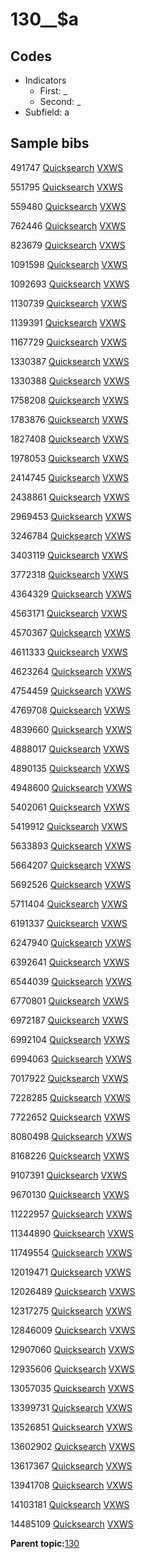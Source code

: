# 130\_\_$a

## Codes

-   Indicators
    -   First: \_
    -   Second: \_
-   Subfield: a

## Sample bibs

491747 [Quicksearch](https://search.library.yale.edu/catalog/491747) [VXWS](http://prodorbis.library.yale.edu:7014/vxws/GetHoldingsService?bibId=491747)

551795 [Quicksearch](https://search.library.yale.edu/catalog/551795) [VXWS](http://prodorbis.library.yale.edu:7014/vxws/GetHoldingsService?bibId=551795)

559480 [Quicksearch](https://search.library.yale.edu/catalog/559480) [VXWS](http://prodorbis.library.yale.edu:7014/vxws/GetHoldingsService?bibId=559480)

762446 [Quicksearch](https://search.library.yale.edu/catalog/762446) [VXWS](http://prodorbis.library.yale.edu:7014/vxws/GetHoldingsService?bibId=762446)

823679 [Quicksearch](https://search.library.yale.edu/catalog/823679) [VXWS](http://prodorbis.library.yale.edu:7014/vxws/GetHoldingsService?bibId=823679)

1091598 [Quicksearch](https://search.library.yale.edu/catalog/1091598) [VXWS](http://prodorbis.library.yale.edu:7014/vxws/GetHoldingsService?bibId=1091598)

1092693 [Quicksearch](https://search.library.yale.edu/catalog/1092693) [VXWS](http://prodorbis.library.yale.edu:7014/vxws/GetHoldingsService?bibId=1092693)

1130739 [Quicksearch](https://search.library.yale.edu/catalog/1130739) [VXWS](http://prodorbis.library.yale.edu:7014/vxws/GetHoldingsService?bibId=1130739)

1139391 [Quicksearch](https://search.library.yale.edu/catalog/1139391) [VXWS](http://prodorbis.library.yale.edu:7014/vxws/GetHoldingsService?bibId=1139391)

1167729 [Quicksearch](https://search.library.yale.edu/catalog/1167729) [VXWS](http://prodorbis.library.yale.edu:7014/vxws/GetHoldingsService?bibId=1167729)

1330387 [Quicksearch](https://search.library.yale.edu/catalog/1330387) [VXWS](http://prodorbis.library.yale.edu:7014/vxws/GetHoldingsService?bibId=1330387)

1330388 [Quicksearch](https://search.library.yale.edu/catalog/1330388) [VXWS](http://prodorbis.library.yale.edu:7014/vxws/GetHoldingsService?bibId=1330388)

1758208 [Quicksearch](https://search.library.yale.edu/catalog/1758208) [VXWS](http://prodorbis.library.yale.edu:7014/vxws/GetHoldingsService?bibId=1758208)

1783876 [Quicksearch](https://search.library.yale.edu/catalog/1783876) [VXWS](http://prodorbis.library.yale.edu:7014/vxws/GetHoldingsService?bibId=1783876)

1827408 [Quicksearch](https://search.library.yale.edu/catalog/1827408) [VXWS](http://prodorbis.library.yale.edu:7014/vxws/GetHoldingsService?bibId=1827408)

1978053 [Quicksearch](https://search.library.yale.edu/catalog/1978053) [VXWS](http://prodorbis.library.yale.edu:7014/vxws/GetHoldingsService?bibId=1978053)

2414745 [Quicksearch](https://search.library.yale.edu/catalog/2414745) [VXWS](http://prodorbis.library.yale.edu:7014/vxws/GetHoldingsService?bibId=2414745)

2438861 [Quicksearch](https://search.library.yale.edu/catalog/2438861) [VXWS](http://prodorbis.library.yale.edu:7014/vxws/GetHoldingsService?bibId=2438861)

2969453 [Quicksearch](https://search.library.yale.edu/catalog/2969453) [VXWS](http://prodorbis.library.yale.edu:7014/vxws/GetHoldingsService?bibId=2969453)

3246784 [Quicksearch](https://search.library.yale.edu/catalog/3246784) [VXWS](http://prodorbis.library.yale.edu:7014/vxws/GetHoldingsService?bibId=3246784)

3403119 [Quicksearch](https://search.library.yale.edu/catalog/3403119) [VXWS](http://prodorbis.library.yale.edu:7014/vxws/GetHoldingsService?bibId=3403119)

3772318 [Quicksearch](https://search.library.yale.edu/catalog/3772318) [VXWS](http://prodorbis.library.yale.edu:7014/vxws/GetHoldingsService?bibId=3772318)

4364329 [Quicksearch](https://search.library.yale.edu/catalog/4364329) [VXWS](http://prodorbis.library.yale.edu:7014/vxws/GetHoldingsService?bibId=4364329)

4563171 [Quicksearch](https://search.library.yale.edu/catalog/4563171) [VXWS](http://prodorbis.library.yale.edu:7014/vxws/GetHoldingsService?bibId=4563171)

4570367 [Quicksearch](https://search.library.yale.edu/catalog/4570367) [VXWS](http://prodorbis.library.yale.edu:7014/vxws/GetHoldingsService?bibId=4570367)

4611333 [Quicksearch](https://search.library.yale.edu/catalog/4611333) [VXWS](http://prodorbis.library.yale.edu:7014/vxws/GetHoldingsService?bibId=4611333)

4623264 [Quicksearch](https://search.library.yale.edu/catalog/4623264) [VXWS](http://prodorbis.library.yale.edu:7014/vxws/GetHoldingsService?bibId=4623264)

4754459 [Quicksearch](https://search.library.yale.edu/catalog/4754459) [VXWS](http://prodorbis.library.yale.edu:7014/vxws/GetHoldingsService?bibId=4754459)

4769708 [Quicksearch](https://search.library.yale.edu/catalog/4769708) [VXWS](http://prodorbis.library.yale.edu:7014/vxws/GetHoldingsService?bibId=4769708)

4839660 [Quicksearch](https://search.library.yale.edu/catalog/4839660) [VXWS](http://prodorbis.library.yale.edu:7014/vxws/GetHoldingsService?bibId=4839660)

4888017 [Quicksearch](https://search.library.yale.edu/catalog/4888017) [VXWS](http://prodorbis.library.yale.edu:7014/vxws/GetHoldingsService?bibId=4888017)

4890135 [Quicksearch](https://search.library.yale.edu/catalog/4890135) [VXWS](http://prodorbis.library.yale.edu:7014/vxws/GetHoldingsService?bibId=4890135)

4948600 [Quicksearch](https://search.library.yale.edu/catalog/4948600) [VXWS](http://prodorbis.library.yale.edu:7014/vxws/GetHoldingsService?bibId=4948600)

5402061 [Quicksearch](https://search.library.yale.edu/catalog/5402061) [VXWS](http://prodorbis.library.yale.edu:7014/vxws/GetHoldingsService?bibId=5402061)

5419912 [Quicksearch](https://search.library.yale.edu/catalog/5419912) [VXWS](http://prodorbis.library.yale.edu:7014/vxws/GetHoldingsService?bibId=5419912)

5633893 [Quicksearch](https://search.library.yale.edu/catalog/5633893) [VXWS](http://prodorbis.library.yale.edu:7014/vxws/GetHoldingsService?bibId=5633893)

5664207 [Quicksearch](https://search.library.yale.edu/catalog/5664207) [VXWS](http://prodorbis.library.yale.edu:7014/vxws/GetHoldingsService?bibId=5664207)

5692526 [Quicksearch](https://search.library.yale.edu/catalog/5692526) [VXWS](http://prodorbis.library.yale.edu:7014/vxws/GetHoldingsService?bibId=5692526)

5711404 [Quicksearch](https://search.library.yale.edu/catalog/5711404) [VXWS](http://prodorbis.library.yale.edu:7014/vxws/GetHoldingsService?bibId=5711404)

6191337 [Quicksearch](https://search.library.yale.edu/catalog/6191337) [VXWS](http://prodorbis.library.yale.edu:7014/vxws/GetHoldingsService?bibId=6191337)

6247940 [Quicksearch](https://search.library.yale.edu/catalog/6247940) [VXWS](http://prodorbis.library.yale.edu:7014/vxws/GetHoldingsService?bibId=6247940)

6392641 [Quicksearch](https://search.library.yale.edu/catalog/6392641) [VXWS](http://prodorbis.library.yale.edu:7014/vxws/GetHoldingsService?bibId=6392641)

6544039 [Quicksearch](https://search.library.yale.edu/catalog/6544039) [VXWS](http://prodorbis.library.yale.edu:7014/vxws/GetHoldingsService?bibId=6544039)

6770801 [Quicksearch](https://search.library.yale.edu/catalog/6770801) [VXWS](http://prodorbis.library.yale.edu:7014/vxws/GetHoldingsService?bibId=6770801)

6972187 [Quicksearch](https://search.library.yale.edu/catalog/6972187) [VXWS](http://prodorbis.library.yale.edu:7014/vxws/GetHoldingsService?bibId=6972187)

6992104 [Quicksearch](https://search.library.yale.edu/catalog/6992104) [VXWS](http://prodorbis.library.yale.edu:7014/vxws/GetHoldingsService?bibId=6992104)

6994063 [Quicksearch](https://search.library.yale.edu/catalog/6994063) [VXWS](http://prodorbis.library.yale.edu:7014/vxws/GetHoldingsService?bibId=6994063)

7017922 [Quicksearch](https://search.library.yale.edu/catalog/7017922) [VXWS](http://prodorbis.library.yale.edu:7014/vxws/GetHoldingsService?bibId=7017922)

7228285 [Quicksearch](https://search.library.yale.edu/catalog/7228285) [VXWS](http://prodorbis.library.yale.edu:7014/vxws/GetHoldingsService?bibId=7228285)

7722652 [Quicksearch](https://search.library.yale.edu/catalog/7722652) [VXWS](http://prodorbis.library.yale.edu:7014/vxws/GetHoldingsService?bibId=7722652)

8080498 [Quicksearch](https://search.library.yale.edu/catalog/8080498) [VXWS](http://prodorbis.library.yale.edu:7014/vxws/GetHoldingsService?bibId=8080498)

8168226 [Quicksearch](https://search.library.yale.edu/catalog/8168226) [VXWS](http://prodorbis.library.yale.edu:7014/vxws/GetHoldingsService?bibId=8168226)

9107391 [Quicksearch](https://search.library.yale.edu/catalog/9107391) [VXWS](http://prodorbis.library.yale.edu:7014/vxws/GetHoldingsService?bibId=9107391)

9670130 [Quicksearch](https://search.library.yale.edu/catalog/9670130) [VXWS](http://prodorbis.library.yale.edu:7014/vxws/GetHoldingsService?bibId=9670130)

11222957 [Quicksearch](https://search.library.yale.edu/catalog/11222957) [VXWS](http://prodorbis.library.yale.edu:7014/vxws/GetHoldingsService?bibId=11222957)

11344890 [Quicksearch](https://search.library.yale.edu/catalog/11344890) [VXWS](http://prodorbis.library.yale.edu:7014/vxws/GetHoldingsService?bibId=11344890)

11749554 [Quicksearch](https://search.library.yale.edu/catalog/11749554) [VXWS](http://prodorbis.library.yale.edu:7014/vxws/GetHoldingsService?bibId=11749554)

12019471 [Quicksearch](https://search.library.yale.edu/catalog/12019471) [VXWS](http://prodorbis.library.yale.edu:7014/vxws/GetHoldingsService?bibId=12019471)

12026489 [Quicksearch](https://search.library.yale.edu/catalog/12026489) [VXWS](http://prodorbis.library.yale.edu:7014/vxws/GetHoldingsService?bibId=12026489)

12317275 [Quicksearch](https://search.library.yale.edu/catalog/12317275) [VXWS](http://prodorbis.library.yale.edu:7014/vxws/GetHoldingsService?bibId=12317275)

12846009 [Quicksearch](https://search.library.yale.edu/catalog/12846009) [VXWS](http://prodorbis.library.yale.edu:7014/vxws/GetHoldingsService?bibId=12846009)

12907060 [Quicksearch](https://search.library.yale.edu/catalog/12907060) [VXWS](http://prodorbis.library.yale.edu:7014/vxws/GetHoldingsService?bibId=12907060)

12935606 [Quicksearch](https://search.library.yale.edu/catalog/12935606) [VXWS](http://prodorbis.library.yale.edu:7014/vxws/GetHoldingsService?bibId=12935606)

13057035 [Quicksearch](https://search.library.yale.edu/catalog/13057035) [VXWS](http://prodorbis.library.yale.edu:7014/vxws/GetHoldingsService?bibId=13057035)

13399731 [Quicksearch](https://search.library.yale.edu/catalog/13399731) [VXWS](http://prodorbis.library.yale.edu:7014/vxws/GetHoldingsService?bibId=13399731)

13526851 [Quicksearch](https://search.library.yale.edu/catalog/13526851) [VXWS](http://prodorbis.library.yale.edu:7014/vxws/GetHoldingsService?bibId=13526851)

13602902 [Quicksearch](https://search.library.yale.edu/catalog/13602902) [VXWS](http://prodorbis.library.yale.edu:7014/vxws/GetHoldingsService?bibId=13602902)

13617367 [Quicksearch](https://search.library.yale.edu/catalog/13617367) [VXWS](http://prodorbis.library.yale.edu:7014/vxws/GetHoldingsService?bibId=13617367)

13941708 [Quicksearch](https://search.library.yale.edu/catalog/13941708) [VXWS](http://prodorbis.library.yale.edu:7014/vxws/GetHoldingsService?bibId=13941708)

14103181 [Quicksearch](https://search.library.yale.edu/catalog/14103181) [VXWS](http://prodorbis.library.yale.edu:7014/vxws/GetHoldingsService?bibId=14103181)

14485109 [Quicksearch](https://search.library.yale.edu/catalog/14485109) [VXWS](http://prodorbis.library.yale.edu:7014/vxws/GetHoldingsService?bibId=14485109)

**Parent topic:**[130](../../tags/130/130.md)

